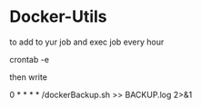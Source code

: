 # Docker-Utils
to add to yur job and exec job every hour

crontab -e



then write


0 * * * * /dockerBackup.sh >> BACKUP.log 2>&1
